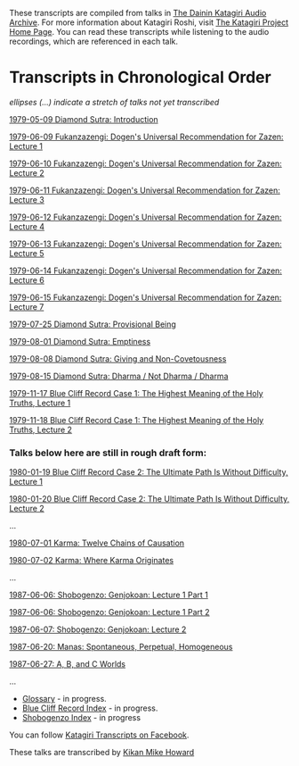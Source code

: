 These transcripts are compiled from talks in [The Dainin Katagiri Audio Archive](http://www.mnzencenter.org/katagiri_talks.php). For more information about Katagiri Roshi, visit [The Katagiri Project Home Page](http://www.mnzencenter.org/katagiri/). You can read these transcripts while listening to the audio recordings, which are referenced in each talk. 

# Transcripts in Chronological Order

*ellipses (...) indicate a stretch of talks not yet transcribed*

[1979-05-09 Diamond Sutra: Introduction](1979-05-09-Diamond-Sutra-Introduction#0)

[1979-06-09 Fukanzazengi: Dogen's Universal Recommendation for Zazen: Lecture 1](1979-06-09-Fukanzazengi-Lecture1#0)

[1979-06-10 Fukanzazengi: Dogen's Universal Recommendation for Zazen: Lecture 2](1979-06-10-Fukanzazengi-Lecture2#0)

[1979-06-11 Fukanzazengi: Dogen's Universal Recommendation for Zazen: Lecture 3](1979-06-11-Fukanzazengi-Lecture3#0)

[1979-06-12 Fukanzazengi: Dogen's Universal Recommendation for Zazen: Lecture 4](1979-06-12-Fukanzazengi-Lecture4#0)

[1979-06-13 Fukanzazengi: Dogen's Universal Recommendation for Zazen: Lecture 5](1979-06-13-Fukanzazengi-Lecture5#0)

[1979-06-14 Fukanzazengi: Dogen's Universal Recommendation for Zazen: Lecture 6](1979-06-14-Fukanzazengi-Lecture6#0)

[1979-06-15 Fukanzazengi: Dogen's Universal Recommendation for Zazen: Lecture 7](1979-06-15-Fukanzazengi-Lecture7#0)

[1979-07-25 Diamond Sutra: Provisional Being](1979-07-25-Diamond-Sutra-Provisional-Being#0)

[1979-08-01 Diamond Sutra: Emptiness](1979-08-01-Diamond-Sutra-Emptiness#0)

[1979-08-08 Diamond Sutra: Giving and Non-Covetousness](1979-08-08-Diamond-Sutra-Giving-and-Non-Covetousness#0)

[1979-08-15 Diamond Sutra: Dharma / Not Dharma / Dharma](1979-08-15-Diamond-Sutra-Dharma-Not-Dharma-Dharma#0)

[1979-11-17 Blue Cliff Record Case 1: The Highest Meaning of the Holy Truths, Lecture 1](1979-11-17-BlueCliffRecordCase1Lecture1#0)

[1979-11-18 Blue Cliff Record Case 1: The Highest Meaning of the Holy Truths, Lecture 2](1979-11-18-BlueCliffRecordCase1Lecture2#0)

### Talks below here are still in rough draft form:

[1980-01-19 Blue Cliff Record Case 2: The Ultimate Path Is Without Difficulty, Lecture 1](1980-01-19-BlueCliffRecordCase2Lecture1#0)

[1980-01-20 Blue Cliff Record Case 2: The Ultimate Path Is Without Difficulty, Lecture 2](1980-01-20-BlueCliffRecordCase2Lecture2#0)

...

[1980-07-01 Karma: Twelve Chains of Causation](1980-07-01-Karma-TwelveChainsOfCausation#0)

[1980-07-02 Karma: Where Karma Originates](1980-07-02-Karma-WhereKarmaOriginates#0)

...

[1987-06-06: Shobogenzo: Genjokoan: Lecture 1 Part 1](1987-06-06-Shobogenzo-Genjokoan-Lecture1-Part1#0)

[1987-06-06: Shobogenzo: Genjokoan: Lecture 1 Part 2](1987-06-06-Shobogenzo-Genjokoan-Lecture1-Part2#0)

[1987-06-07: Shobogenzo: Genjokoan: Lecture 2](1987-06-07-Shobogenzo-Genjokoan-Lecture2#0)

[1987-06-20: Manas: Spontaneous, Perpetual, Homogeneous](1987-06-20-Manas#0)

[1987-06-27: A, B, and C Worlds](1987-06-27-A-B-and-C-Worlds#0)

...

- [Glossary](glossary) - in progress.
- [Blue Cliff Record Index](BCR) - in progress.
- [Shobogenzo Index](shobogenzo) - in progress

You can follow [Katagiri Transcripts on Facebook](https://www.facebook.com/KatagiriTranscripts).

These talks are transcribed by [Kikan Mike Howard](mailto:michaelhoward@mac.com)
